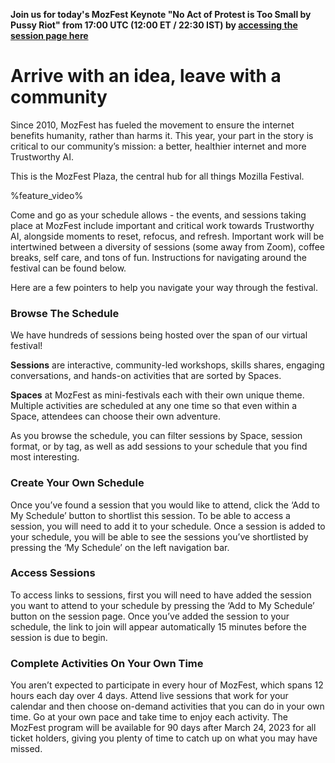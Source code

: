 <!-- This is the Plaza page when the visitor is signed in -->

**Join us for today's MozFest Keynote "No Act of Protest is Too Small by Pussy Riot" from 17:00 UTC (12:00 ET / 22:30 IST) by [accessing the session page here](https://schedule.mozillafestival.org/session/38AZEM-1)**

# Arrive with an idea, leave with a community

Since 2010, MozFest has fueled the movement to ensure the internet benefits humanity, rather than harms it. This year, your part in the story is critical to our community’s mission: a better, healthier internet and more Trustworthy AI. 

This is the MozFest Plaza, the central hub for all things Mozilla Festival.

%feature_video%

Come and go as your schedule allows - the events, and sessions taking place at MozFest include important and critical work towards Trustworthy AI, alongside moments to reset, refocus, and refresh. Important work will be intertwined between a diversity of sessions (some away from Zoom), coffee breaks, self care, and tons of fun. Instructions for navigating around the festival can be found below. 

Here are a few pointers to help you navigate your way through the festival.

### Browse The Schedule
We have hundreds of sessions being hosted over the span of our virtual festival! 

**Sessions** are interactive, community-led workshops, skills shares, engaging conversations, and hands-on activities that are sorted by Spaces. 

**Spaces** at MozFest as mini-festivals each with their own unique theme. Multiple activities are scheduled at any one time so that even within a Space, attendees can choose their own adventure. 

As you browse the schedule, you can filter sessions by Space, session format, or by tag, as well as add sessions to your schedule that you find most interesting. 

### Create Your Own Schedule
Once you’ve found a session that you would like to attend, click the ‘Add to My Schedule’ button to shortlist this session. To be able to access a session, you will need to add it to your schedule. Once a session is added to your schedule, you will be able to see the sessions you’ve shortlisted by pressing the ‘My Schedule’ on the left navigation bar.

### Access Sessions 
To access links to sessions, first you will need to have added the session you want to attend to your schedule by pressing the ‘Add to My Schedule’ button on the session page. Once you’ve added the session to your schedule, the link to join will appear automatically 15 minutes before the session is due to begin. 

### Complete Activities On Your Own Time
You aren’t expected to participate in every hour of MozFest, which spans 12 hours each day over 4 days. Attend live sessions that work for your calendar and then choose on-demand activities that you can do in your own time. Go at your own pace and take time to enjoy each activity. The MozFest program will be available for 90 days after March 24, 2023 for all ticket holders, giving you plenty of time to catch up on what you may have missed. 
